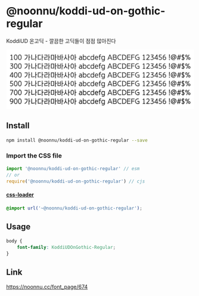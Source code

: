 # @noonnu/koddi-ud-on-gothic-regular

KoddiUD 온고딕 - 깔끔한 고딕들이 점점 많아진다

![example](./example.png)

## Install

```bash
npm install @noonnu/koddi-ud-on-gothic-regular --save
```

### Import the CSS file

```js
import '@noonnu/koddi-ud-on-gothic-regular' // esm
// or
require('@noonnu/koddi-ud-on-gothic-regular') // cjs
```

#### [css-loader](https://github.com/webpack-contrib/css-loader)

```css
@import url('~@noonnu/koddi-ud-on-gothic-regular');
```

## Usage

```css
body {
    font-family: KoddiUDOnGothic-Regular;
}
```

## Link

https://noonnu.cc/font_page/674
